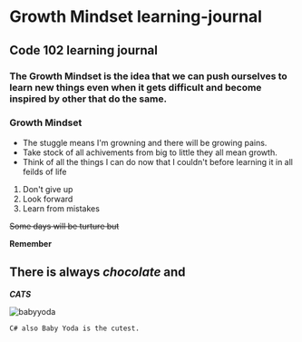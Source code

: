 # Growth Mindset learning-journal
## Code 102 learning journal
### The Growth Mindset is the idea that we can push ourselves to learn new things even when it gets difficult and become inspired by other that do the same. 

### Growth Mindset
- The stuggle means I'm growning and there will be growing pains.
- Take stock of all achivements from big to little they all mean growth.
- Think of all the things I can do now that I couldn't before learning it in all feilds of life

1. Don't give up
1. Look forward
1. Learn from mistakes

~~Some days will be turture but~~

**Remember**

## There is always _chocolate_ **and** 

***CATS***

![babyyoda](https://assets1.ignimgs.com/2019/12/01/twitter-in-stream-wide-baby-yoda-soup-mandalorian-1575172376899.jpg)


```C# also Baby Yoda is the cutest.```

